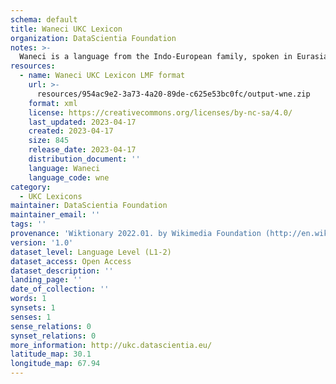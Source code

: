 ```yaml
---
schema: default
title: Waneci UKC Lexicon
organization: DataScientia Foundation
notes: >-
  Waneci is a language from the Indo-European family, spoken in Eurasia. The UKC Lexicon of Waneci is represented as a lexico-semantic network. It consists of words, word senses, synsets, as well as sense-level and synset-level relationships.
resources:
  - name: Waneci UKC Lexicon LMF format
    url: >-
      resources/954ac9e2-3a73-4a20-89de-c625e53bc0fc/output-wne.zip
    format: xml
    license: https://creativecommons.org/licenses/by-nc-sa/4.0/
    last_updated: 2023-04-17
    created: 2023-04-17
    size: 845
    release_date: 2023-04-17
    distribution_document: ''
    language: Waneci
    language_code: wne
category:
  - UKC Lexicons
maintainer: DataScientia Foundation
maintainer_email: ''
tags: ''
provenance: 'Wiktionary 2022.01. by Wikimedia Foundation (http://en.wiktionary.org); KinDiv: Kinship Diversity 1.0 by Temuulen Khishigsuren (http://ukc.disi.unitn.it/index.php/kinship/); Princeton WordNet 2.1 by Princeton University (https://wordnet.princeton.edu)'
version: '1.0'
dataset_level: Language Level (L1-2)
dataset_access: Open Access
dataset_description: ''
landing_page: ''
date_of_collection: ''
words: 1
synsets: 1
senses: 1
sense_relations: 0
synset_relations: 0
more_information: http://ukc.datascientia.eu/
latitude_map: 30.1
longitude_map: 67.94
---
```

